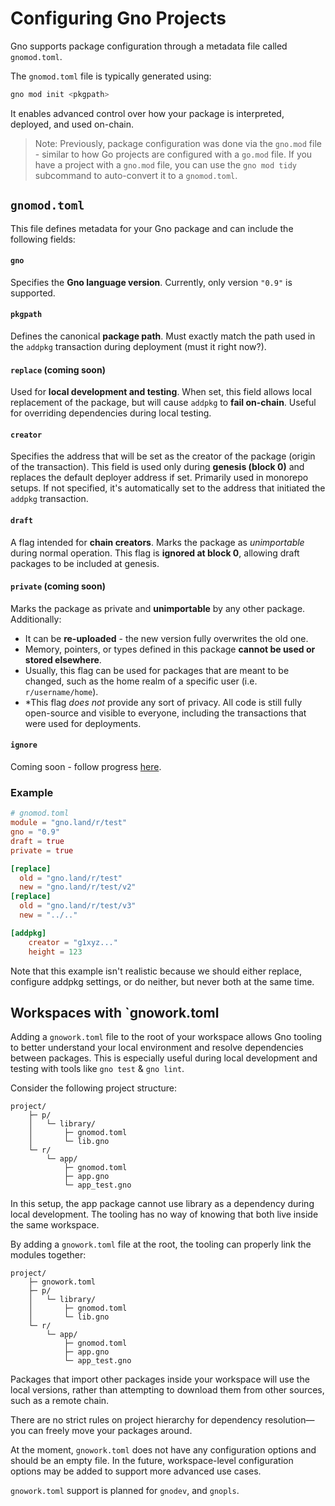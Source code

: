 # Configuring Gno Projects

Gno supports package configuration through a metadata file called `gnomod.toml`.

The `gnomod.toml` file is typically generated using:

```bash
gno mod init <pkgpath>
```

It enables advanced control over how your package is interpreted, deployed, and 
used on-chain.

> Note: Previously, package configuration was done via the `gno.mod` file -
similar to how Go projects are configured with a `go.mod` file. If you have a 
project with a `gno.mod` file, you can use the `gno mod tidy` subcommand to
auto-convert it to a `gnomod.toml`.

## `gnomod.toml`

This file defines metadata for your Gno package and can include the following fields:

#### `gno`  

Specifies the **Gno language version**. Currently, only version `"0.9"` is supported.

#### `pkgpath`  

Defines the canonical **package path**. Must exactly match the path used in the
`addpkg` transaction during deployment (must it right now?).

#### `replace` (coming soon)

Used for **local development and testing**. When set, this field allows local 
replacement of the package, but will cause `addpkg` to **fail on-chain**. Useful
for overriding dependencies during local testing.

#### `creator`  

Specifies the address that will be set as the creator of the package (origin 
of the transaction). This field is used only during **genesis (block 0)** and
replaces the default deployer address if set. Primarily used in monorepo setups.
If not specified, it's automatically set to the address that initiated the `addpkg`
transaction.

#### `draft`  

A flag intended for **chain creators**. Marks the package as *unimportable*
during normal operation. This flag is **ignored at block 0**, allowing draft
packages to be included at genesis.

#### `private` (coming soon)

Marks the package as private and **unimportable** by any other package. Additionally:
- It can be **re-uploaded** - the new version fully overwrites the old one.
- Memory, pointers, or types defined in this package **cannot be used or stored elsewhere**.
- Usually, this flag can be used for packages that are meant to be changed,
  such as the home realm of a specific user (i.e. `r/username/home`).
- *This flag _does not_ provide any sort of privacy. All code is still fully
  open-source and visible to everyone, including the transactions that were used for deployments.

#### `ignore` 

Coming soon - follow progress [here](https://github.com/gnolang/gno/pull/4413).

### Example

```toml
# gnomod.toml
module = "gno.land/r/test"
gno = "0.9"
draft = true
private = true

[replace]
  old = "gno.land/r/test"
  new = "gno.land/r/test/v2"
[replace]
  old = "gno.land/r/test/v3"
  new = "../.."

[addpkg]
    creator = "g1xyz..."
    height = 123
```

Note that this example isn't realistic because we should either replace,
configure addpkg settings, or do neither, but never both at the same time.

## Workspaces with `gnowork.toml

Adding a `gnowork.toml` file to the root of your workspace allows Gno tooling to 
better understand your local environment and resolve dependencies between packages.
This is especially useful during local development and testing with tools like 
`gno test` & `gno lint`. 

Consider the following project structure:

```text
project/
    ├─ p/
    │   └─ library/
    │       ├─ gnomod.toml
    │       └─ lib.gno
    └─ r/
        └─ app/
            ├─ gnomod.toml
            ├─ app.gno
            └─ app_test.gno
```

In this setup, the app package cannot use library as a dependency during local 
development. The tooling has no way of knowing that both live inside the same
workspace.

By adding a `gnowork.toml` file at the root, the tooling can properly link the modules together:

```text
project/
    ├─ gnowork.toml
    ├─ p/
    │   └─ library/
    │       ├─ gnomod.toml
    │       └─ lib.gno
    └─ r/
        └─ app/
            ├─ gnomod.toml
            ├─ app.gno
            └─ app_test.gno
```

Packages that import other packages inside your workspace will use the local 
versions, rather than attempting to download them from other sources, such as 
a remote chain.

<!-- TODO: add a way to configure dependency source hierarchy  -->

There are no strict rules on project hierarchy for dependency resolution—you can
freely move your packages around.

At the moment, `gnowork.toml` does not have any configuration options and should be
an empty file. In the future, workspace-level configuration options may be added to
support more advanced use cases.

`gnowork.toml` support is planned for `gnodev`, and `gnopls`.
